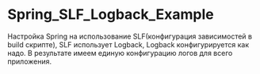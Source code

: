 # Spring_SLF_Logback_Example
Настройка Spring на использование SLF(конфигурация зависимостей в build скрипте), SLF использует Logback, Logback конфигурируется как надо.
В результате имеем единую конфигурацию логов для всего приложения.
